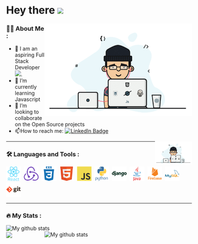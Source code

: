 
<h1>
  Hey there
  <img src="https://media.giphy.com/media/hvRJCLFzcasrR4ia7z/giphy.gif" width="30px"/>
</h1>



 <img src="gif.gif" width="400" align="right" />


### :man_technologist: About Me :

- 🔭 I am an aspiring Full Stack Developer <img src="https://media.giphy.com/media/WUlplcMpOCEmTGBtBW/giphy.gif" width="30">.
- 🌱 I’m currently learning Javascript
- 👯 I’m looking to collaborate on the Open Source projects
- :mailbox:How to reach me:  <a href="https://www.linkedin.com/in/mubeydealpkilic">
    <img src="https://img.shields.io/badge/LinkedIn-blue?style=for-the-badge&logo=linkedin&logoColor=white" alt="LinkedIn Badge"/>
  </a>

 
 <img src="gif.gif" width="100" align="right" />
  
---

### :hammer_and_wrench: Languages and Tools :

<div>
  <img src="https://github.com/devicons/devicon/blob/master/icons/react/react-original-wordmark.svg" title="React" alt="React" width="40" height="40"/>&nbsp;
  <img src="https://github.com/devicons/devicon/blob/master/icons/redux/redux-original.svg" title="Redux" alt="Redux " width="40" height="40"/>&nbsp;
  <img src="https://github.com/devicons/devicon/blob/master/icons/css3/css3-plain-wordmark.svg"  title="CSS3" alt="CSS" width="40" height="40"/>&nbsp;
  <img src="https://github.com/devicons/devicon/blob/master/icons/html5/html5-original.svg" title="HTML5" alt="HTML" width="40" height="40"/>&nbsp;
  <img src="https://github.com/devicons/devicon/blob/master/icons/javascript/javascript-original.svg" title="JavaScript" alt="JavaScript" width="40" height="40"/>&nbsp;
  <img src="https://raw.githubusercontent.com/devicons/devicon/1119b9f84c0290e0f0b38982099a2bd027a48bf1/icons/python/python-original-wordmark.svg" title="Python" alt="Python" width="40" height="40"/>&nbsp;
   <img src="https://raw.githubusercontent.com/devicons/devicon/1119b9f84c0290e0f0b38982099a2bd027a48bf1/icons/django/django-plain-wordmark.svg" title="Django" alt="Django" width="40" height="40"/>&nbsp;
  <img src="https://github.com/devicons/devicon/blob/master/icons/java/java-original-wordmark.svg" title="Java" alt="Java" width="40" height="40"/>&nbsp;
  <img src="https://github.com/devicons/devicon/blob/master/icons/firebase/firebase-plain-wordmark.svg" title="Firebase" alt="Firebase" width="40" height="40"/>&nbsp;
  <img src="https://github.com/devicons/devicon/blob/master/icons/mysql/mysql-original-wordmark.svg" title="MySQL"  alt="MySQL" width="40" height="40"/>&nbsp;
  <img src="https://github.com/devicons/devicon/blob/master/icons/git/git-original-wordmark.svg" title="Git" alt="Git" width="40" height="40"/>
</div>

---

### :fire: My Stats :
<img align="left" width="400" src="https://github-readme-streak-stats.herokuapp.com?user=aLpSabre&theme=tokyonight" alt="My github stats" />

<img align="right" width="400"  src="https://github-readme-stats.vercel.app/api?username=aLpSabre&show_icons=true&include_all_commits=true&theme=cobalt&hide_border=true" alt="My github stats" /> 

<img align="center" width="480px" src="https://github-readme-stats.vercel.app/api/top-langs/?username=aLpSabre&layout=compact&aLpSabre&theme=tokyonight" />









